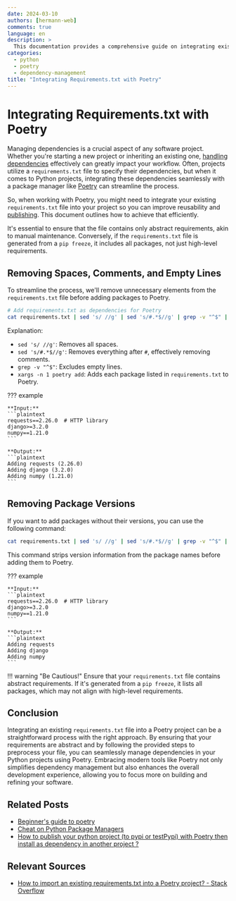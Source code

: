```yaml
---
date: 2024-03-10
authors: [hermann-web]
comments: true
language: en
description: >
  This documentation provides a comprehensive guide on integrating existing `requirements.txt` files with Poetry, a modern Python dependency manager. Learn how to streamline the process efficiently, ensuring that your dependencies are seamlessly managed within your project.
categories:
  - python
  - poetry
  - dependency-management
title: "Integrating Requirements.txt with Poetry"
---
```


# Integrating Requirements.txt with Poetry

Managing dependencies is a crucial aspect of any software project. Whether you're starting a new project or inheriting an existing one, [handling dependencies](./package-managers-in-python.md) effectively can greatly impact your workflow. Often, projects utilize a `requirements.txt` file to specify their dependencies, but when it comes to Python projects, integrating these dependencies seamlessly with a package manager like [Poetry](./poetry-in-practise.md) can streamline the process.

So, when working with Poetry, you might need to integrate your existing `requirements.txt` file into your project so you can improve reusability and [publishing](./publishing-python-project-poetry.md). This document outlines how to achieve that efficiently.

<!-- more -->

It's essential to ensure that the file contains only abstract requirements, akin to manual maintenance. Conversely, if the `requirements.txt` file is generated from a `pip freeze`, it includes all packages, not just high-level requirements.

## Removing Spaces, Comments, and Empty Lines

To streamline the process, we'll remove unnecessary elements from the `requirements.txt` file before adding packages to Poetry.

```bash
# Add requirements.txt as dependencies for Poetry
cat requirements.txt | sed 's/ //g' | sed 's/#.*$//g' | grep -v "^$" | xargs -n 1 poetry add
```

Explanation:

- `sed 's/ //g'`: Removes all spaces.
- `sed 's/#.*$//g'`: Removes everything after `#`, effectively removing comments.
- `grep -v "^$"`: Excludes empty lines.
- `xargs -n 1 poetry add`: Adds each package listed in `requirements.txt` to Poetry.

??? example

    **Input:**
    ```plaintext
    requests==2.26.0  # HTTP library
    django>=3.2.0
    numpy==1.21.0
    ```

    **Output:**
    ```plaintext
    Adding requests (2.26.0)
    Adding django (3.2.0)
    Adding numpy (1.21.0)
    ```

## Removing Package Versions

If you want to add packages without their versions, you can use the following command:

```bash
cat requirements.txt | sed 's/ //g' | sed 's/#.*$//g' | grep -v "^$" | cut -d= -f1 | xargs -n 1 poetry add
```

This command strips version information from the package names before adding them to Poetry.

??? example

    **Input:**
    ```plaintext
    requests==2.26.0  # HTTP library
    django>=3.2.0
    numpy==1.21.0
    ```

    **Output:**
    ```plaintext
    Adding requests
    Adding django
    Adding numpy
    ```

!!! warning "Be Cautious!"
    Ensure that your `requirements.txt` file contains abstract requirements. If it's generated from a `pip freeze`, it lists all packages, which may not align with high-level requirements.

## Conclusion

Integrating an existing `requirements.txt` file into a Poetry project can be a straightforward process with the right approach. By ensuring that your requirements are abstract and by following the provided steps to preprocess your file, you can seamlessly manage dependencies in your Python projects using Poetry. Embracing modern tools like Poetry not only simplifies dependency management but also enhances the overall development experience, allowing you to focus more on building and refining your software.

## Related Posts

- [Beginner's guide to poetry](../../../posts/programming-languages/python/poetry-in-practise.md)
- [Cheat on Python Package Managers](../../../posts/programming-languages/python/package-managers-in-python.md)
- [How to publish your python project (to pypi or testPypi) with Poetry then install as dependency in another project ?](../../../posts/programming-languages/python/publishing-python-project-poetry.md)

## Relevant Sources

- [How to import an existing requirements.txt into a Poetry project? - Stack Overflow](https://stackoverflow.com/questions/62764148/how-to-import-an-existing-requirements-txt-into-a-poetry-project)
